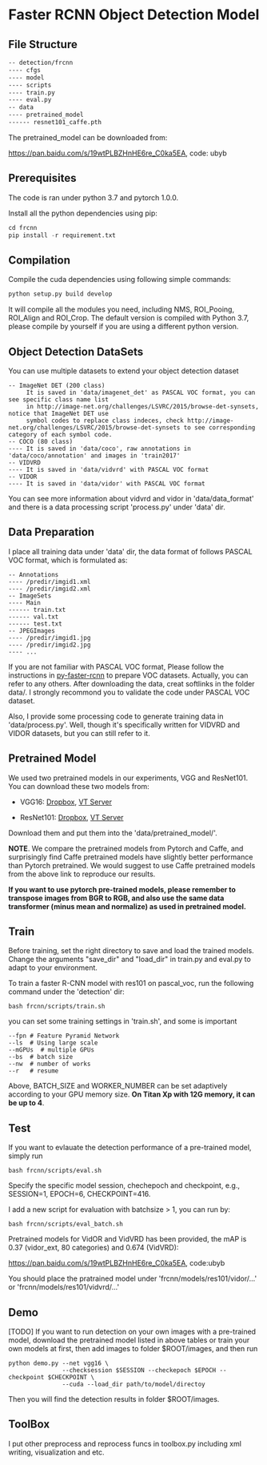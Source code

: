 # Faster RCNN Object Detection Model
## File Structure
``` txt
-- detection/frcnn
---- cfgs
---- model
---- scripts
---- train.py
---- eval.py
-- data
---- pretrained_model
------ resnet101_caffe.pth
```

The pretrained_model can be downloaded from:

https://pan.baidu.com/s/19wtPLBZHnHE6re_C0ka5EA, code: ubyb

## Prerequisites
The code is ran under python 3.7 and pytorch 1.0.0.

Install all the python dependencies using pip:
``` python
cd frcnn
pip install -r requirement.txt
```

## Compilation
Compile the cuda dependencies using following simple commands:
``` python
python setup.py build develop
```
It will compile all the modules you need, including NMS, ROI_Pooing, ROI_Align and ROI_Crop. The default version is compiled with Python 3.7, please compile by yourself if you are using a different python version.

## Object Detection DataSets
You can use multiple datasets to extend your object detection dataset
``` text
-- ImageNet DET (200 class)
     It is saved in 'data/imagenet_det' as PASCAL VOC format, you can see specific class name list 
     in http://image-net.org/challenges/LSVRC/2015/browse-det-synsets, notice that ImageNet DET use
     symbol codes to replace class indeces, check http://image-net.org/challenges/LSVRC/2015/browse-det-synsets to see corresponding category of each symbol code.
-- COCO (80 class)
---- It is saved in 'data/coco', raw annotations in 'data/coco/annotation' and images in 'train2017'
-- VIDVRD
---- It is saved in 'data/vidvrd' with PASCAL VOC format
-- VIDOR
---- It is saved in 'data/vidor' with PASCAL VOC format
```
You can see more information about vidvrd and vidor in 'data/data_format' and there is a data processing script 'process.py' under 'data' dir.


## Data Preparation
I place all training data under 'data' dir, the data format of follows PASCAL VOC format, which is formulated as:
```
-- Annotations
---- /predir/imgid1.xml
---- /predir/imgid2.xml
-- ImageSets
---- Main
------ train.txt
------ val.txt
------ test.txt
-- JPEGImages
---- /predir/imgid1.jpg
---- /predir/imgid2.jpg
---- ...
```
If you are not familiar with PASCAL VOC format, Please follow the instructions in [py-faster-rcnn](https://github.com/rbgirshick/py-faster-rcnn#beyond-the-demo-installation-for-training-and-testing-models) to prepare VOC datasets. Actually, you can refer to any others. After downloading the data, creat softlinks in the folder data/. I strongly recommond you to validate the code under PASCAL VOC dataset.

Also, I provide some processing code to generate training data in 'data/process.py'. Well, though it's specifically written for VIDVRD and VIDOR datasets, but you can still refer to it.


## Pretrained Model
We used two pretrained models in our experiments, VGG and ResNet101. You can download these two models from:

* VGG16: [Dropbox](https://www.dropbox.com/s/s3brpk0bdq60nyb/vgg16_caffe.pth?dl=0), [VT Server](https://filebox.ece.vt.edu/~jw2yang/faster-rcnn/pretrained-base-models/vgg16_caffe.pth)

* ResNet101: [Dropbox](https://www.dropbox.com/s/iev3tkbz5wyyuz9/resnet101_caffe.pth?dl=0), [VT Server](https://filebox.ece.vt.edu/~jw2yang/faster-rcnn/pretrained-base-models/resnet101_caffe.pth)

Download them and put them into the 'data/pretrained_model/'.

**NOTE**. We compare the pretrained models from Pytorch and Caffe, and surprisingly find Caffe pretrained models have slightly better performance than Pytorch pretrained. We would suggest to use Caffe pretrained models from the above link to reproduce our results.

**If you want to use pytorch pre-trained models, please remember to transpose images from BGR to RGB, and also use the same data transformer (minus mean and normalize) as used in pretrained model.**


## Train

Before training, set the right directory to save and load the trained models. Change the arguments "save_dir" and "load_dir" in train.py and eval.py to adapt to your environment.

To train a faster R-CNN model with res101 on pascal_voc, run the following command under the 'detection' dir:
```
bash frcnn/scripts/train.sh
```
you can set some training settings in 'train.sh', and some is important
```
--fpn # Feature Pyramid Network
--ls  # Using large scale
--mGPUs  # multiple GPUs
--bs  # batch size
--nw  # number of works
--r   # resume
```
Above, BATCH_SIZE and WORKER_NUMBER can be set adaptively according to your GPU memory size. **On Titan Xp with 12G memory, it can be up to 4**.

## Test
If you want to evlauate the detection performance of a pre-trained model, simply run
```
bash frcnn/scripts/eval.sh
```
Specify the specific model session, chechepoch and checkpoint, e.g., SESSION=1, EPOCH=6, CHECKPOINT=416.

I add a new script for evaluation with batchsize > 1, you can run by:
```
bash frcnn/scripts/eval_batch.sh
```

Pretrained models for VidOR and VidVRD has been provided, the mAP is 0.37 (vidor_ext, 80 categories) and 0.674 (VidVRD):

https://pan.baidu.com/s/19wtPLBZHnHE6re_C0ka5EA, code:ubyb

You should place the pratrained model under 'frcnn/models/res101/vidor/...' or 'frcnn/models/res101/vidvrd/...'

## Demo
[TODO]
If you want to run detection on your own images with a pre-trained model, download the pretrained model listed in above tables or train your own models at first, then add images to folder $ROOT/images, and then run
```
python demo.py --net vgg16 \
               --checksession $SESSION --checkepoch $EPOCH --checkpoint $CHECKPOINT \
               --cuda --load_dir path/to/model/directoy
```

Then you will find the detection results in folder $ROOT/images.

## ToolBox
I put other preprocess and reprocess funcs in toolbox.py including xml writing, visualization and etc.
